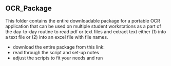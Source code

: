 ## OCR_Package

This folder contains the entire downloadable package for a portable OCR application that can be used on multiple student workstations as a part of the day-to-day routine to read pdf or text files and extract text either (1) into a text file or (2) into an excel file with file names. 

* download the entire package from this link: 
* read through the script and set-up notes
* adjust the scripts to fit your needs and run
